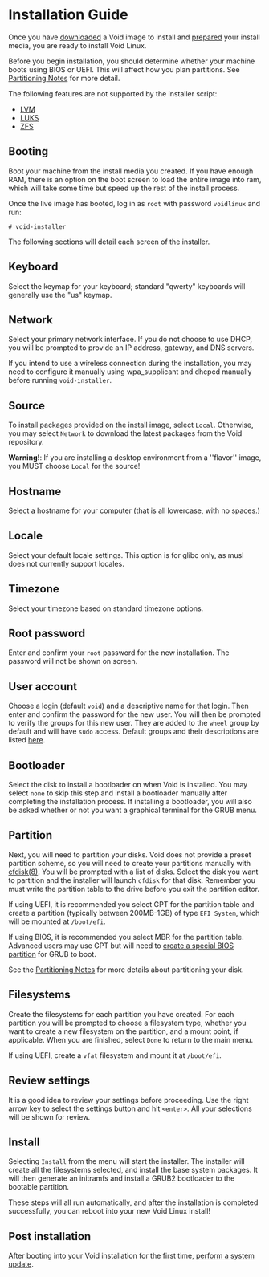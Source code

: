 # Installation Guide

Once you have [downloaded](../index.md#downloading-installation-media) a Void
image to install and [prepared](./prep.md) your install media, you are ready to
install Void Linux.

Before you begin installation, you should determine whether your machine boots
using BIOS or UEFI. This will affect how you plan partitions. See [Partitioning
Notes](./partitions.md) for more detail.

The following features are not supported by the installer script:

- [LVM](https://en.wikipedia.org/wiki/Logical_volume_management)
- [LUKS](https://en.wikipedia.org/wiki/Linux_Unified_Key_Setup)
- [ZFS](https://en.wikipedia.org/wiki/ZFS)

## Booting

Boot your machine from the install media you created. If you have enough RAM,
there is an option on the boot screen to load the entire image into ram, which
will take some time but speed up the rest of the install process.

Once the live image has booted, log in as `root` with password `voidlinux` and
run:

```
# void-installer
```

The following sections will detail each screen of the installer.

## Keyboard

Select the keymap for your keyboard; standard "qwerty" keyboards will generally
use the "us" keymap.

## Network

Select your primary network interface. If you do not choose to use DHCP, you
will be prompted to provide an IP address, gateway, and DNS servers.

If you intend to use a wireless connection during the installation, you may need
to configure it manually using wpa_supplicant and dhcpcd manually before running
`void-installer`.

## Source

To install packages provided on the install image, select `Local`. Otherwise,
you may select `Network` to download the latest packages from the Void
repository.

**Warning!**: If you are installing a desktop environment from a ''flavor''
image, you MUST choose `Local` for the source!

## Hostname

Select a hostname for your computer (that is all lowercase, with no spaces.)

## Locale

Select your default locale settings. This option is for glibc only, as musl does
not currently support locales.

## Timezone

Select your timezone based on standard timezone options.

## Root password

Enter and confirm your `root` password for the new installation. The password
will not be shown on screen.

## User account

Choose a login (default `void`) and a descriptive name for that login. Then
enter and confirm the password for the new user. You will then be prompted to
verify the groups for this new user. They are added to the `wheel` group by
default and will have `sudo` access. Default groups and their descriptions are
listed [here](../../config/users-and-groups.html#default-groups).

## Bootloader

Select the disk to install a bootloader on when Void is installed. You may
select `none` to skip this step and install a bootloader manually after
completing the installation process. If installing a bootloader, you will also
be asked whether or not you want a graphical terminal for the GRUB menu.

## Partition

Next, you will need to partition your disks. Void does not provide a preset
partition scheme, so you will need to create your partitions manually with
[cfdisk(8)](https://man.voidlinux.org/cfdisk.8). You will be prompted with a
list of disks. Select the disk you want to partition and the installer will
launch `cfdisk` for that disk. Remember you must write the partition table to
the drive before you exit the partition editor.

If using UEFI, it is recommended you select GPT for the partition table and
create a partition (typically between 200MB-1GB) of type `EFI System`, which
will be mounted at `/boot/efi`.

If using BIOS, it is recommended you select MBR for the partition table.
Advanced users may use GPT but will need to [create a special BIOS
partition](./partitions.md#bios-system-notes) for GRUB to boot.

See the [Partitioning Notes](./partitions.md) for more details about
partitioning your disk.

## Filesystems

Create the filesystems for each partition you have created. For each partition
you will be prompted to choose a filesystem type, whether you want to create a
new filesystem on the partition, and a mount point, if applicable. When you are
finished, select `Done` to return to the main menu.

If using UEFI, create a `vfat` filesystem and mount it at `/boot/efi`.

## Review settings

It is a good idea to review your settings before proceeding. Use the right arrow
key to select the settings button and hit `<enter>`. All your selections will be
shown for review.

## Install

Selecting `Install` from the menu will start the installer. The installer will
create all the filesystems selected, and install the base system packages. It
will then generate an initramfs and install a GRUB2 bootloader to the bootable
partition.

These steps will all run automatically, and after the installation is completed
successfully, you can reboot into your new Void Linux install!

## Post installation

After booting into your Void installation for the first time, [perform a system
update](../../xbps/index.md#updating).
